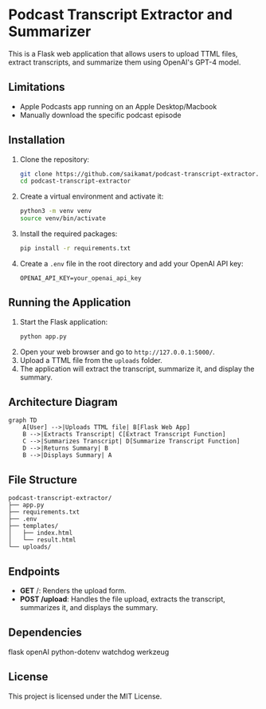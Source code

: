 # Podcast Transcript Extractor and Summarizer

This is a Flask web application that allows users to upload TTML files, extract transcripts, and summarize them using OpenAI's GPT-4 model.

## Limitations
- Apple Podcasts app running on an Apple Desktop/Macbook
- Manually download the specific podcast episode

## Installation

1. Clone the repository:
    ```sh
    git clone https://github.com/saikamat/podcast-transcript-extractor.git
    cd podcast-transcript-extractor
    ```

2. Create a virtual environment and activate it:
    ```sh
    python3 -m venv venv
    source venv/bin/activate
    ```

3. Install the required packages:
    ```sh
    pip install -r requirements.txt
    ```

4. Create a `.env` file in the root directory and add your OpenAI API key:
    ```plaintext
    OPENAI_API_KEY=your_openai_api_key
    ```

## Running the Application

1. Start the Flask application:
    ```sh
    python app.py
    ```
2. Open your web browser and go to `http://127.0.0.1:5000/`.
3. Upload a TTML file from the `uploads` folder.
4. The application will extract the transcript, summarize it, and display the summary.

## Architecture Diagram

```mermaid
graph TD
    A[User] -->|Uploads TTML file| B[Flask Web App]
    B -->|Extracts Transcript| C[Extract Transcript Function]
    C -->|Summarizes Transcript| D[Summarize Transcript Function]
    D -->|Returns Summary| B
    B -->|Displays Summary| A
```
## File Structure
```
podcast-transcript-extractor/
├── app.py
├── requirements.txt
├── .env
├── templates/
│   ├── index.html
│   └── result.html
└── uploads/
```

## Endpoints
- **GET** /: Renders the upload form.
- **POST /upload**: Handles the file upload, extracts the transcript, summarizes it, and displays the summary.
## Dependencies
flask
openAI
python-dotenv
watchdog
werkzeug
## License
This project is licensed under the MIT License.